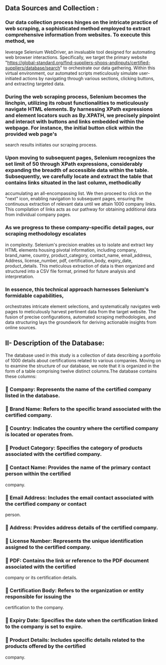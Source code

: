 ## Data Sources and Collection :
### Our data collection process hinges on the intricate practice of web scraping, a sophisticated method employed to extract comprehensive information from websites. To execute this method, we
leverage Selenium WebDriver, an invaluable tool designed for automating web browser interactions. Specifically, we target the primary website "https://global-standard.org/find-suppliers-shops-andinputs/certified-suppliers/database/search" to orchestrate our data gathering. Within this virtual
environment, our automated scripts meticulously simulate user-initiated actions by navigating through various sections, clicking buttons, and extracting targeted data. 
### During the web scraping process, Selenium becomes the linchpin, utilizing its robust functionalities to meticulously navigate HTML elements. By harnessing XPath expressions and element locators such as By.XPATH, we precisely pinpoint and interact with buttons and links embedded within the webpage. For instance, the initial button click within the provided web page's
search results initiates our scraping process. 
### Upon moving to subsequent pages, Selenium recognizes the set limit of 50 through XPath expressions, considerably expanding the breadth of accessible data within the table. Subsequently, we carefully locate and extract the table that contains links situated in the last column, methodically
accumulating an all-encompassing list. We then proceed to click on the "next" icon, enabling navigation to subsequent pages, ensuring the continuous extraction of relevant data until we attain
1000 company links. This compilation of links acts as our pathway for obtaining additional data from individual company pages. 
### As we progress to these company-specific detail pages, our scraping methodology escalates
in complexity. Selenium's precision enables us to isolate and extract key HTML elements housing
pivotal information, including company, brand_name, country, product_category, contact_name, email_address, Address, license_number, pdf, certification_body, expiry_date, product_details. This
meticulous extraction of data is then organized and structured into a CSV file format, primed for future analysis and interpretation. 
### In essence, this technical approach harnesses Selenium's formidable capabilities,
orchestrates intricate element selections, and systematically navigates web pages to meticulously harvest pertinent data from the target website. The fusion of precise configurations, automated
scraping methodologies, and data structuring lays the groundwork for deriving actionable insights from online sources.
## II- Description of the Database:
The database used in this study is a collection of data describing a portfolio of 1000 details
about certifications related to various companies. Moving on to examine the structure of our
database, we note that it is organized in the form of a table comprising twelve distinct columns.The database contains these columns:
###  Company: Represents the name of the certified company listed in the database.
###  Brand Name: Refers to the specific brand associated with the certified company.
###  Country: Indicates the country where the certified company is located or operates from.
###  Product Category: Specifies the category of products associated with the certified company.
###  Contact Name: Provides the name of the primary contact person within the certified
company.
###  Email Address: Includes the email contact associated with the certified company or contact
person.
###  Address: Provides address details of the certified company.
###  License Number: Represents the unique identification assigned to the certified company.
###  PDF: Contains the link or reference to the PDF document associated with the certified
company or its certification details.
###  Certification Body: Refers to the organization or entity responsible for issuing the
certification to the company.
###  Expiry Date: Specifies the date when the certification linked to the company is set to expire.
###  Product Details: Includes specific details related to the products offered by the certified
company.
